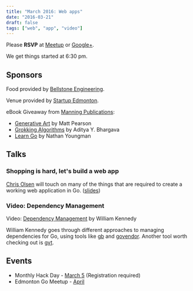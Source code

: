 ```yaml
---
title: "March 2016: Web apps"
date: "2016-03-21"
draft: false
tags: ["web", "app", "video"]
---
```

Please **RSVP** at [Meetup](https://www.meetup.com/startupedmonton/events/227020698/) or [Google+](https://plus.google.com/events/ctdcmsu8qeg3mmnajdl6j7vdns8?authkey=CJG1wvLprYz7qwE).

We get things started at 6:30 pm.

## Sponsors

Food provided by [Bellstone Engineering](https://bellstone.ca/).

Venue provided by [Startup Edmonton](https://www.startupedmonton.com/).

eBook Giveaway from [Manning Publications](https://manning.com/):

- [Generative Art](https://www.manning.com/books/generative-art) by Matt Pearson
- [Grokking Algorithms](https://www.manning.com/books/grokking-algorithms) by Aditya Y. Bhargava
- [Learn Go](https://www.manning.com/books/learn-go) by Nathan Youngman

## Talks

### Shopping is hard, let's build a web app

[Chris Olsen](https://github.com/chrisolsen) will touch on many of the things that are required to create a working web application in Go. ([slides](https://github.com/edmontongo/presentations/2016-03/Shopping%20is%20Hard/go__shopping-is-hard.slide))

### Video: Dependency Management

Video: [Dependency Management](https://www.youtube.com/watch?v=CdhucJShJU8) by William Kennedy

William Kennedy goes through different approaches to managing dependencies for Go, using tools like [gb](https://getgb.io/) and [govendor](https://github.com/kardianos/govendor). Another tool worth checking out is [gvt](https://github.com/FiloSottile/gvt).

## Events

- Monthly Hack Day - [March 5](https://www.meetup.com/startupedmonton/events/228651865/) (Registration required)
- Edmonton Go Meetup - [April](/meetup/2016-04/)
